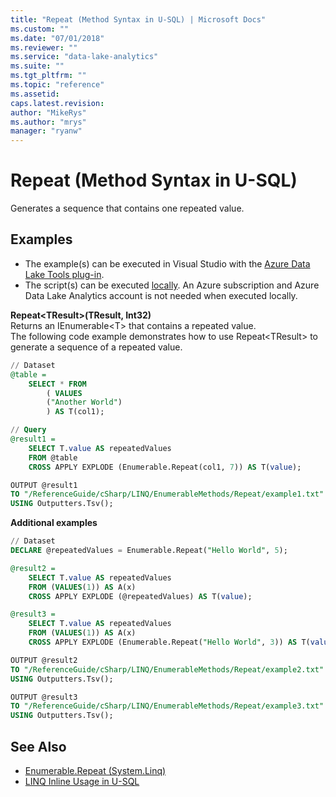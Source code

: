 ```yaml
---
title: "Repeat (Method Syntax in U-SQL) | Microsoft Docs"
ms.custom: ""
ms.date: "07/01/2018"
ms.reviewer: ""
ms.service: "data-lake-analytics"
ms.suite: ""
ms.tgt_pltfrm: ""
ms.topic: "reference"
ms.assetid: 
caps.latest.revision: 
author: "MikeRys"
ms.author: "mrys"
manager: "ryanw"
---
```


# Repeat (Method Syntax in U-SQL)
Generates a sequence that contains one repeated value.

## Examples
- The example(s) can be executed in Visual Studio with the [Azure Data Lake Tools plug-in](https://www.microsoft.com/download/details.aspx?id=49504).  
- The script(s) can be executed [locally](https://docs.microsoft.com/azure/data-lake-analytics/data-lake-analytics-data-lake-tools-local-run).  An Azure subscription and Azure Data Lake Analytics account is not needed when executed locally.


**Repeat\<TResult>(TResult, Int32)**  
Returns an IEnumerable\<T> that contains a repeated value.  
The following code example demonstrates how to use Repeat\<TResult> to generate a sequence of a repeated value.
```sql
// Dataset
@table = 
    SELECT * FROM 
        ( VALUES
        ("Another World")
        ) AS T(col1);

// Query
@result1 =
    SELECT T.value AS repeatedValues
    FROM @table
    CROSS APPLY EXPLODE (Enumerable.Repeat(col1, 7)) AS T(value);

OUTPUT @result1
TO "/ReferenceGuide/cSharp/LINQ/EnumerableMethods/Repeat/example1.txt"
USING Outputters.Tsv();
```

**Additional examples**  
```sql
// Dataset
DECLARE @repeatedValues = Enumerable.Repeat("Hello World", 5);

@result2 =
    SELECT T.value AS repeatedValues
    FROM (VALUES(1)) AS A(x)
    CROSS APPLY EXPLODE (@repeatedValues) AS T(value);

@result3 =
    SELECT T.value AS repeatedValues
    FROM (VALUES(1)) AS A(x)
    CROSS APPLY EXPLODE (Enumerable.Repeat("Hello World", 3)) AS T(value);

OUTPUT @result2
TO "/ReferenceGuide/cSharp/LINQ/EnumerableMethods/Repeat/example2.txt"
USING Outputters.Tsv();

OUTPUT @result3
TO "/ReferenceGuide/cSharp/LINQ/EnumerableMethods/Repeat/example3.txt"
USING Outputters.Tsv();
```

## See Also
* [Enumerable.Repeat (System.Linq)](https://docs.microsoft.com/dotnet/api/system.linq.enumerable.repeat)
* [LINQ Inline Usage in U-SQL](linq-inline-usage-in-u-sql.md)